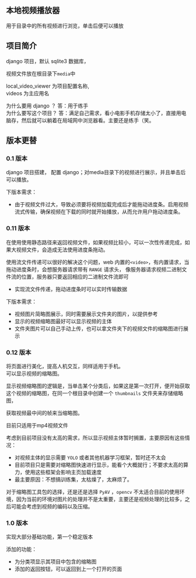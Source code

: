 ## 本地视频播放器

用于目录中的所有视频进行浏览，单击后便可以播放

## 项目简介

django 项目，默认 sqlite3 数据库， 

视频文件放在根目录下`media`中

local_video_viewer 为项目配置名称,  
videos 为主应用名

为什么要用 django ？ 答：用于练手  
为什么要写这个项目？ 答：满足自己需求，看小电影手机存储太小了，直接用电脑存，然后就可以躺着在局域网中浏览器看。主要还是练手（笑。

## 版本更替

### 0.1 版本

django 项目搭建， 配置 django；对media目录下的视频进行展示，并且单击后可以播放。

下版本需求：

- 由于视频文件过大，导致必须要将视频加载完成后才能拖动进度条。启用视频流式传输，确保视频在下载的同时就开始播放，从而允许用户拖动进度条。

### 0.11 版本

在使用使用静态路径来返回视频文件，如果视频比较小，可以一次性传递完成，如果大视频文件，会造成无法使用进度条拖动。

使用流文件传递可以很好的解决这个问题，web 内置的`<video>`，有内置请求，当拖动进度条时，会想服务器请求带有 `RANGE` 请求头， 像服务器请求视频二进制文件流的位置，服务器只要返回相应的二进制文件流即可

- 实现流文件传递，拖动进度条时可以实时传输数据

下版本需求：

- 视频图片简略图展示，同时需要展示文件夹的图片，以提供参考
- 显示的视频缩略图最好可以显示视频的主体
- 文件夹图片可以自己手动上传，也可以拿文件夹下的视频文件的缩略图进行展示

### 0.12 版本

将页面进行美化，提高人机交互，同样适用于手机。  
可以显示视频的缩略图。  

显示视频缩略图的逻辑是，当单击某个分类后，如果这是第一次打开，便开始获取这个视频的缩略图，在同一个根目录中创建一个 `thumbnails` 文件夹来存储缩略图，

获取视频最中间的帧来当缩略图。

目前只适用于mp4视频文件

考虑到目前项目没有太高的需求，所以显示视频主体暂时搁置，主要原因有这些情况：

- 对视频主体的显示需要 `YOLO` 或者其他机器学习框架，暂时还不太会
- 目前项目只是需要对缩略图快速进行显示，能看个大概就行；不要求太高的算力，使用这些框架会影响主页加载速度
- 最主要原因：不想搞训练集，太枯燥了，太麻烦了。

对于缩略图工具包的选择，还是还是选择 `PyAV` ，`opencv` 不太适合目前的使用环境，因为当前的环境对图片的处理并不是太重要，主要还是视频处理的比较多，之后可能会考虑到视频的编码以及压缩。

### 1.0 版本

实现大部分基础功能，第一个稳定版本

添加的功能： 
- 为分类项显示其项目中包含的缩略图
- 添加的返回按钮，可以返回到上一个打开的页面